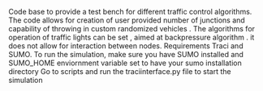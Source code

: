 Code base to provide a test bench for different traffic control algorithms.
The code allows for creation of user provided number of junctions and capability of throwing in custom randomized vehicles .
The algorithms for operation of traffic lights can be set , aimed at backpressure algorithm . it does not allow for interaction between nodes.
Requirements Traci and SUMO.
To run the simulation, make sure you have SUMO installed and SUMO_HOME enviornment variable set to have your sumo installation directory
Go to scripts and run the traciinterface.py file to start the simulation
